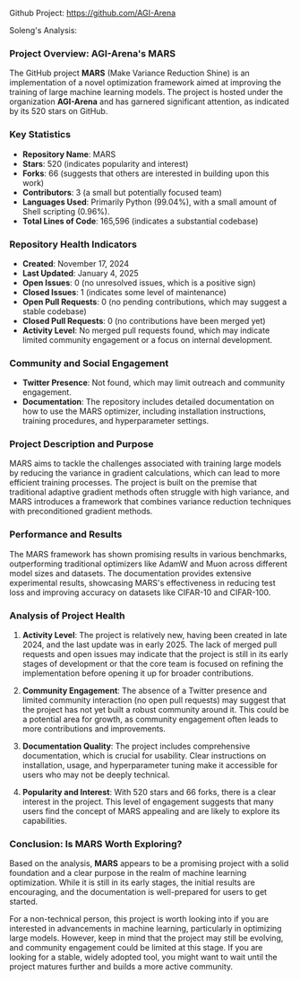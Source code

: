 Github Project: https://github.com/AGI-Arena

Soleng's Analysis:

### Project Overview: AGI-Arena's MARS

The GitHub project **MARS** (Make Variance Reduction Shine) is an implementation of a novel optimization framework aimed at improving the training of large machine learning models. The project is hosted under the organization **AGI-Arena** and has garnered significant attention, as indicated by its 520 stars on GitHub. 

### Key Statistics

- **Repository Name**: MARS
- **Stars**: 520 (indicates popularity and interest)
- **Forks**: 66 (suggests that others are interested in building upon this work)
- **Contributors**: 3 (a small but potentially focused team)
- **Languages Used**: Primarily Python (99.04%), with a small amount of Shell scripting (0.96%).
- **Total Lines of Code**: 165,596 (indicates a substantial codebase)

### Repository Health Indicators

- **Created**: November 17, 2024
- **Last Updated**: January 4, 2025
- **Open Issues**: 0 (no unresolved issues, which is a positive sign)
- **Closed Issues**: 1 (indicates some level of maintenance)
- **Open Pull Requests**: 0 (no pending contributions, which may suggest a stable codebase)
- **Closed Pull Requests**: 0 (no contributions have been merged yet)
- **Activity Level**: No merged pull requests found, which may indicate limited community engagement or a focus on internal development.

### Community and Social Engagement

- **Twitter Presence**: Not found, which may limit outreach and community engagement.
- **Documentation**: The repository includes detailed documentation on how to use the MARS optimizer, including installation instructions, training procedures, and hyperparameter settings.

### Project Description and Purpose

MARS aims to tackle the challenges associated with training large models by reducing the variance in gradient calculations, which can lead to more efficient training processes. The project is built on the premise that traditional adaptive gradient methods often struggle with high variance, and MARS introduces a framework that combines variance reduction techniques with preconditioned gradient methods.

### Performance and Results

The MARS framework has shown promising results in various benchmarks, outperforming traditional optimizers like AdamW and Muon across different model sizes and datasets. The documentation provides extensive experimental results, showcasing MARS's effectiveness in reducing test loss and improving accuracy on datasets like CIFAR-10 and CIFAR-100.

### Analysis of Project Health

1. **Activity Level**: The project is relatively new, having been created in late 2024, and the last update was in early 2025. The lack of merged pull requests and open issues may indicate that the project is still in its early stages of development or that the core team is focused on refining the implementation before opening it up for broader contributions.

2. **Community Engagement**: The absence of a Twitter presence and limited community interaction (no open pull requests) may suggest that the project has not yet built a robust community around it. This could be a potential area for growth, as community engagement often leads to more contributions and improvements.

3. **Documentation Quality**: The project includes comprehensive documentation, which is crucial for usability. Clear instructions on installation, usage, and hyperparameter tuning make it accessible for users who may not be deeply technical.

4. **Popularity and Interest**: With 520 stars and 66 forks, there is a clear interest in the project. This level of engagement suggests that many users find the concept of MARS appealing and are likely to explore its capabilities.

### Conclusion: Is MARS Worth Exploring?

Based on the analysis, **MARS** appears to be a promising project with a solid foundation and a clear purpose in the realm of machine learning optimization. While it is still in its early stages, the initial results are encouraging, and the documentation is well-prepared for users to get started.

For a non-technical person, this project is worth looking into if you are interested in advancements in machine learning, particularly in optimizing large models. However, keep in mind that the project may still be evolving, and community engagement could be limited at this stage. If you are looking for a stable, widely adopted tool, you might want to wait until the project matures further and builds a more active community.